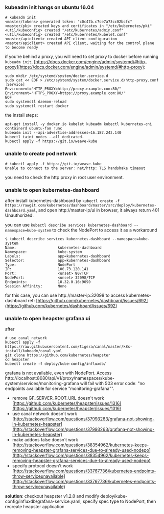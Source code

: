 ### kubeadm init hangs on ubuntu 16.04

~~~
# kubeadm init
<master/tokens> generated token: "c0c47b.c7ce7a73cc02bcfc"
<master/pki> created keys and certificates in "/etc/kubernetes/pki"
<util/kubeconfig> created "/etc/kubernetes/admin.conf"
<util/kubeconfig> created "/etc/kubernetes/kubelet.conf"
<master/apiclient> created API client configuration
<master/apiclient> created API client, waiting for the control plane to become ready
~~~

if you're behind a proxy, you will need to set proxy to docker before running `kubeadm init`, [https://docs.docker.com/engine/admin/systemd/#http-proxy](https://docs.docker.com/engine/admin/systemd/#http-proxy):

~~~
sudo mkdir /etc/systemd/system/docker.service.d
sudo cat << EOF > /etc/systemd/system/docker.service.d/http-proxy.conf
[Service]
Environment="HTTP_PROXY=http://proxy.example.com:80/"
Environment="HTTPS_PROXY=https://proxy.example.com:80/"
EOF
sudo systemctl daemon-reload
sudo systemctl restart docker
~~~

the install steps:

~~~
apt-get install -y docker.io kubelet kubeadm kubectl kubernetes-cni containerd ubuntu-fan runc
kubeadm init --api-advertise-addresses=16.187.242.140
kubectl taint nodes --all dedicated-
kubectl apply -f https://git.io/weave-kube
~~~

### unable to create pod network

~~~
# kubectl apply -f https://git.io/weave-kube
Unable to connect to the server: net/http: TLS handshake timeout
~~~

you need to check the http proxy in root user environment.

### unable to open kubernetes-dashboard

after install kubernetes-dashboard by `kubectl create -f https://rawgit.com/kubernetes/dashboard/master/src/deploy/kubernetes-dashboard.yaml`, and open http://master-ip/ui in browser, it always return 401 Unauthorized.

you can use `kubectl describe services kubernetes-dashboard --namespace=kube-system` to check the NodePort to access it as a workaround

~~~
$ kubectl describe services kubernetes-dashboard --namespace=kube-system
Name:                   kubernetes-dashboard
Namespace:              kube-system
Labels:                 app=kubernetes-dashboard
Selector:               app=kubernetes-dashboard
Type:                   NodePort
IP:                     100.73.120.141
Port:                   <unset> 80/TCP
NodePort:               <unset> 32098/TCP
Endpoints:              10.32.0.16:9090
Session Affinity:       None
~~~

for this case, you can use http://master-ip:32098 to access kubernetes-dashboard
ref: [https://github.com/kubernetes/dashboard/issues/692](https://github.com/kubernetes/dashboard/issues/692)

### unable to open heapster grafana ui

after

~~~
# use canal network
kubectl apply -f https://raw.githubusercontent.com/tigera/canal/master/k8s-install/kubeadm/canal.yaml
git clone https://github.com/kubernetes/heapster
cd heapster
kubectl create -f deploy/kube-config/influxdb/
~~~

grafana is not available, even with NodePort. Access http://localhost:8080/api/v1/proxy/namespaces/kube-system/services/monitoring-grafana will fail with 503 error code: "no endpoints available for service \"monitoring-grafana\"".

* remove GF_SERVER_ROOT_URL doesn't work [https://github.com/kubernetes/heapster/issues/1316](https://github.com/kubernetes/heapster/issues/1316)
* use canal network doesn't work [http://stackoverflow.com/questions/37993263/grafana-not-showing-in-kubernetes-heapster](http://stackoverflow.com/questions/37993263/grafana-not-showing-in-kubernetes-heapster)
* make addons false doesn't work [http://stackoverflow.com/questions/38354962/kubernetes-keeps-removing-heapster-grafana-services-due-to-already-used-nodepo](http://stackoverflow.com/questions/38354962/kubernetes-keeps-removing-heapster-grafana-services-due-to-already-used-nodepo)
* specify protocol doesn't work [http://stackoverflow.com/questions/33767736/kubernetes-endpoints-throw-serviceunavailable](http://stackoverflow.com/questions/33767736/kubernetes-endpoints-throw-serviceunavailable)

**solution**: checkout heapster v1.2.0 and modify deploy/kube-config/influxdb/grafana-service.yaml, specify spec type to NodePort, then recreate heapster application
